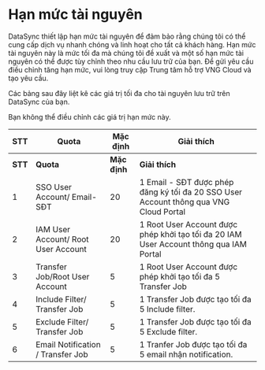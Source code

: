 # Hạn mức tài nguyên

DataSync thiết lập hạn mức tài nguyên để đảm bảo rằng chúng tôi có thể cung cấp dịch vụ nhanh chóng và linh hoạt cho tất cả khách hàng. Hạn mức tài nguyên này là mức tối đa mà chúng tôi đề xuất và một số hạn mức tài nguyên có thể được tùy chỉnh theo nhu cầu lưu trữ của bạn. Để gửi yêu cầu điều chỉnh tăng hạn mức, vui lòng truy cập Trung tâm hỗ trợ VNG Cloud và tạo yêu cầu.

Các bảng sau đây liệt kê các giá trị tối đa cho tài nguyên lưu trữ trên DataSync của bạn.

Bạn không thể điều chỉnh các giá trị hạn mức này.

| **STT** | **Quota**                           | **Mặc định** | **Giải thích**                                                                         |
| ------- | ----------------------------------- | ------------ | -------------------------------------------------------------------------------------- |
| **STT** | **Quota**                           | **Mặc định** | **Giải thích**                                                                         |
| 1       | SSO User Account/ Email-SĐT         | 20           | 1 Email - SĐT được phép đăng ký tối đa 20 SSO User Account thông qua VNG Cloud Portal  |
| 2       | IAM User Account/ Root User Account | 20           | 1 Root User Account được phép khởi tạo tối đa 20 IAM User Account thông qua IAM Portal |
| 3       | Transfer Job/Root User Account      | 5            | 1 Root User Account được phép khởi tạo tối đa 5 Transfer Job                           |
| 4       | Include Filter/ Transfer Job        | 5            | 1 Transfer Job được tạo tối đa 5 Include filter.                                       |
| 5       | Exclude Filter/ Transfer Job        | 5            | 1 Transfer Job được tạo tối đa 5 Exclude filter.                                       |
| 6       | Email Notification / Transfer Job   | 5            | 1 Tranfer Job được tạo tối đa 5 email nhận notification.                               |
